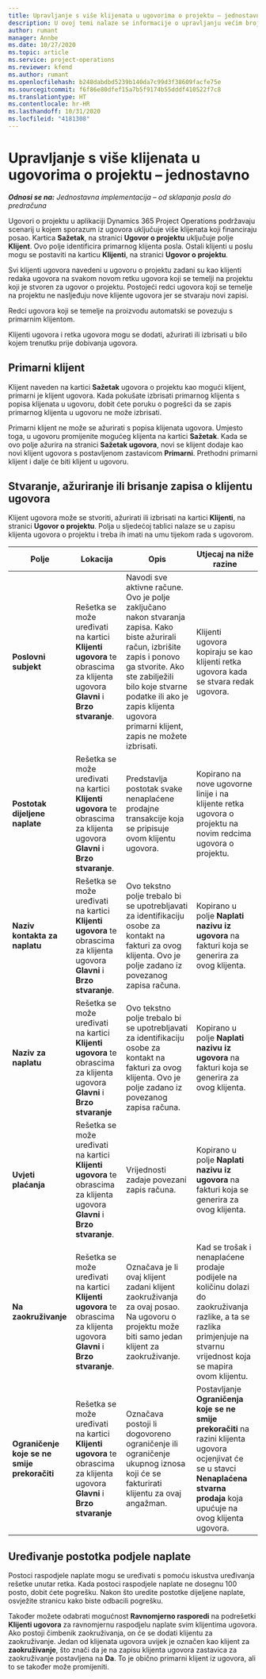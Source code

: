 ```yaml
---
title: Upravljanje s više klijenata u ugovorima o projektu – jednostavno
description: U ovoj temi nalaze se informacije o upravljanju većim brojem klijenata u ugovorima o projektu.
author: rumant
manager: Annbe
ms.date: 10/27/2020
ms.topic: article
ms.service: project-operations
ms.reviewer: kfend
ms.author: rumant
ms.openlocfilehash: b248dabdbd5239b140da7c99d3f38609facfe75e
ms.sourcegitcommit: f6f86e80dfef15a7b5f9174b55dddf410522f7c8
ms.translationtype: HT
ms.contentlocale: hr-HR
ms.lasthandoff: 10/31/2020
ms.locfileid: "4181308"
---
```

# <a name="manage-multiple-customers-on-project-contracts---lite"></a>Upravljanje s više klijenata u ugovorima o projektu – jednostavno

_**Odnosi se na:** Jednostavna implementacija – od sklapanja posla do predračuna_

Ugovori o projektu u aplikaciji Dynamics 365 Project Operations podržavaju scenarij u kojem sporazum iz ugovora uključuje više klijenata koji financiraju posao. Kartica **Sažetak**, na stranici **Ugovor o projektu** uključuje polje **Klijent**. Ovo polje identificira primarnog klijenta posla. Ostali klijenti u poslu mogu se postaviti na karticu **Klijenti**, na stranici **Ugovor o projektu**.

Svi klijenti ugovora navedeni u ugovoru o projektu zadani su kao klijenti redaka ugovora na svakom novom retku ugovora koji se temelji na projektu koji je stvoren za ugovor o projektu. Postojeći redci ugovora koji se temelje na projektu ne nasljeđuju nove klijente ugovora jer se stvaraju novi zapisi.

Redci ugovora koji se temelje na proizvodu automatski se povezuju s primarnim klijentom.

Klijenti ugovora i retka ugovora mogu se dodati, ažurirati ili izbrisati u bilo kojem trenutku prije dobivanja ugovora.

## <a name="primary-customer"></a>Primarni klijent

Klijent naveden na kartici **Sažetak** ugovora o projektu kao mogući klijent, primarni je klijent ugovora. Kada pokušate izbrisati primarnog klijenta s popisa klijenata u ugovoru, dobit ćete poruku o pogrešci da se zapis primarnog klijenta u ugovoru ne može izbrisati.

Primarni klijent ne može se ažurirati s popisa klijenata ugovora. Umjesto toga, u ugovoru promijenite mogućeg klijenta na kartici **Sažetak**. Kada se ovo polje ažurira na stranici **Sažetak ugovora**, novi se klijent dodaje kao novi klijent ugovora s postavljenom zastavicom **Primarni**. Prethodni primarni klijent i dalje će biti klijent u ugovoru.

## <a name="create-update-or-delete-a-contract-customer-record"></a>Stvaranje, ažuriranje ili brisanje zapisa o klijentu ugovora

Klijent ugovora može se stvoriti, ažurirati ili izbrisati na kartici **Klijenti**, na stranici **Ugovor o projektu**. Polja u sljedećoj tablici nalaze se u zapisu klijenta ugovora o projektu i treba ih imati na umu tijekom rada s ugovorom.

| Polje | Lokacija | Opis | Utjecaj na niže razine |
| --- | --- | --- | --- |
| **Poslovni subjekt** | Rešetka se može uređivati na kartici **Klijenti ugovora** te obrascima za klijenta ugovora **Glavni** i **Brzo stvaranje**. | Navodi sve aktivne račune. Ovo je polje zaključano nakon stvaranja zapisa. Kako biste ažurirali račun, izbrišite zapis i ponovo ga stvorite. Ako ste zabilježili bilo koje stvarne podatke ili ako je zapis klijenta ugovora primarni klijent, zapis ne možete izbrisati. | Klijenti ugovora kopiraju se kao klijenti retka ugovora kada se stvara redak ugovora. |
| **Postotak dijeljene naplate** | Rešetka se može uređivati na kartici **Klijenti ugovora** te obrascima za klijenta ugovora **Glavni** i **Brzo stvaranje**. | Predstavlja postotak svake nenaplaćene prodajne transakcije koja se pripisuje ovom klijentu ugovora. | Kopirano na nove ugovorne linije i na klijente retka ugovora o projektu na novim redcima ugovora o projektu. |
| **Naziv kontakta za naplatu** | Rešetka se može uređivati na kartici **Klijenti ugovora** te obrascima za klijenta ugovora **Glavni** i **Brzo stvaranje**. | Ovo tekstno polje trebalo bi se upotrebljavati za identifikaciju osobe za kontakt na fakturi za ovog klijenta. Ovo je polje zadano iz povezanog zapisa računa. | Kopirano u polje **Naplati nazivu iz ugovora** na fakturi koja se generira za ovog klijenta. |
| **Naziv za naplatu** | Rešetka se može uređivati na kartici **Klijenti ugovora** te obrascima za klijenta ugovora **Glavni** i **Brzo stvaranje** | Ovo tekstno polje trebalo bi se upotrebljavati za identifikaciju osobe za kontakt na fakturi za ovog klijenta. Ovo je polje zadano iz povezanog zapisa računa. | Kopirano u polje **Naplati nazivu iz ugovora** na fakturi koja se generira za ovog klijenta. |
| **Uvjeti plaćanja** | Rešetka se može uređivati na kartici **Klijenti ugovora** te obrascima za klijenta ugovora **Glavni** i **Brzo stvaranje**. | Vrijednosti zadaje povezani zapis računa. | Kopirano u polje **Naplati nazivu iz ugovora** na fakturi koja se generira za ovog klijenta. |
| **Na zaokruživanje** | Rešetka se može uređivati na kartici **Klijenti ugovora** te obrascima za klijenta ugovora **Glavni** i **Brzo stvaranje**. | Označava je li ovaj klijent zadani klijent zaokruživanja za ovaj posao. Na ugovoru o projektu može biti samo jedan klijent za zaokruživanje. | Kad se trošak i nenaplaćene prodaje podijele na količinu dolazi do zaokruživanja razlike, a ta se razlika primjenjuje na stvarnu vrijednost koja se mapira ovom klijentu. |
| **Ograničenje koje se ne smije prekoračiti** | Rešetka se može uređivati na kartici **Klijenti ugovora** te obrascima za klijenta ugovora **Glavni** i **Brzo stvaranje** | Označava postoji li dogovoreno ograničenje ili ograničenje ukupnog iznosa koji će se fakturirati klijentu za ovaj angažman. | Postavljanje **Ograničenja koje se ne smije prekoračiti** na razini klijenta ugovora ocjenjivat će se u stavci **Nenaplaćena stvarna prodaja** koja upućuje na ovog klijenta ugovora. |

## <a name="edit-billing-split-percentages"></a>Uređivanje postotka podjele naplate

Postoci raspodjele naplate mogu se uređivati s pomoću iskustva uređivanja rešetke unutar retka. Kada postoci raspodjele naplate ne dosegnu 100 posto, dobit ćete pogrešku. Nakon što uredite postotke dijeljene naplate, osvježite stranicu kako biste odbacili pogrešku.

Također možete odabrati mogućnost **Ravnomjerno rasporedi** na podrešetki **Klijenti ugovora** za ravnomjernu raspodjelu naplate svim klijentima ugovora. Ako postoji čimbenik zaokruživanja, on će se dodati klijentu za zaokruživanje. Jedan od klijenata ugovora uvijek je označen kao klijent za **zaokruživanje**, što znači da je na zapisu klijenta ugovora zastavica za zaokruživanje postavljena na **Da**. To je obično primarni klijent iz ugovora, ali to se također može promijeniti.
